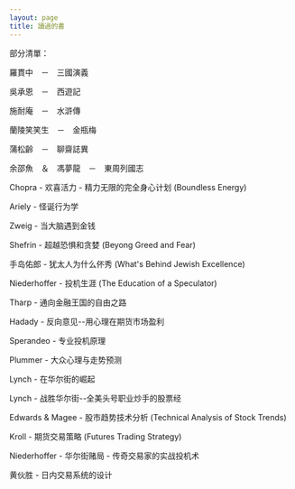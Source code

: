 ```yaml
---
layout: page
title: 讀過的書
---
```


部分清單：

羅貫中　－　三國演義

吳承恩　－　西遊記

施耐庵　－　水滸傳

蘭陵笑笑生　－　金瓶梅

蒲松齡　－　聊齋誌異

余邵魚　＆　馮夢龍　－　東周列國志

Chopra - 欢喜活力 - 精力无限的完全身心计划 (Boundless Energy)

Ariely - 怪诞行为学

Zweig - 当大脑遇到金钱

Shefrin - 超越恐惧和贪婪 (Beyong Greed and Fear)

手岛佑郎 - 犹太人为什么伓秀 (What's Behind Jewish Excellence)

Niederhoffer - 投机生涯 (The Education of a Speculator)

Tharp - 通向金融王国的自由之路

Hadady - 反向意见--用心理在期货市场盈利

Sperandeo - 专业投机原理

Plummer - 大众心理与走势预测

Lynch - 在华尔街的崛起

Lynch - 战胜华尔街--全美头号职业炒手的股票经

Edwards & Magee - 股市趋势技术分析 (Technical Analysis of Stock Trends)

Kroll - 期货交易策略 (Futures Trading Strategy)

Niederhoffer - 华尔街赌局 - 传奇交易家的实战投机术

黄伙胜 - 日内交易系统的设计

